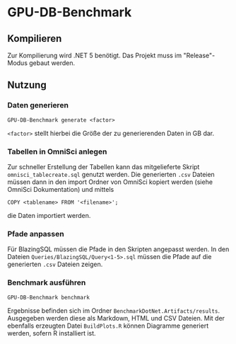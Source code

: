# GPU-DB-Benchmark
## Kompilieren
Zur Kompilierung wird .NET 5 benötigt.
Das Projekt muss im "Release"-Modus gebaut werden.

## Nutzung
### Daten generieren
```GPU-DB-Benchmark generate <factor>```

```<factor>``` stellt hierbei die Größe der zu generierenden Daten in GB dar.

### Tabellen in OmniSci anlegen
Zur schneller Erstellung der Tabellen kann das mitgelieferte Skript ```omnisci_tablecreate.sql``` genutzt werden.
Die generierten ```.csv``` Dateien müssen dann in den import Ordner von OmniSci kopiert werden (siehe OmniSci Dokumentation)
und mittels

```
COPY <tablename> FROM '<filename>';
```

die Daten importiert werden.

### Pfade anpassen
Für BlazingSQL müssen die Pfade in den Skripten angepasst werden.
In den Dateien ```Queries/BlazingSQL/Query<1-5>.sql``` müssen die Pfade auf die generierten ```.csv``` Dateien zeigen.

### Benchmark ausführen
```GPU-DB-Benchmark benchmark```

Ergebnisse befinden sich im Ordner ```BenchmarkDotNet.Artifacts/results```.
Ausgegeben werden diese als Markdown, HTML und CSV Dateien.
Mit der ebenfalls erzeugten Datei ```BuildPlots.R``` können Diagramme generiert werden,
sofern R installiert ist.
